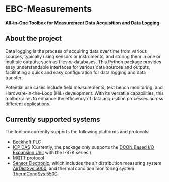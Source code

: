 # EBC-Measurements

**All-in-One Toolbox for Measurement Data Acquisition and Data Logging**

## About the project

Data logging is the process of acquiring data over time from various sources, typically using sensors or instruments, 
and storing them in one or multiple outputs, such as files or databases.
This Python package provides easy understandable interfaces for various data sources and outputs, facilitating a quick 
and easy configuration for data logging and data transfer.

Potential use cases include field measurements, test bench monitoring, and Hardware-in-the-Loop (HiL) development. 
With its versatile capabilities, this toolbox aims to enhance the efficiency of data acquisition processes across 
different applications.

## Currently supported systems

The toolbox currently supports the following platforms and protocols:

- [Beckhoff PLC](https://www.beckhoff.com/)
- [ICP DAS](https://www.icpdas.com/) (Currently, the package only supports the 
[DCON Based I/O Expansion Unit](https://www.icpdas.com/en/product/guide+Remote__I_O__Module__and__Unit+Ethernet__I_O__Modules+IO__Expansion__Unit) 
with the I-87K series.)
- [MQTT protocol](https://mqtt.org/)
- [Sensor Electronic](http://sensor-electronic.pl/), which includes the air distribution measuring system 
[AirDistSys 5000](http://sensor-electronic.pl/pdf/KAT_AirDistSys5000.pdf), and thermal condition monitoring system 
[ThermCondSys 5500](http://sensor-electronic.pl/pdf/KAT_ThermCondSys5500.pdf)
